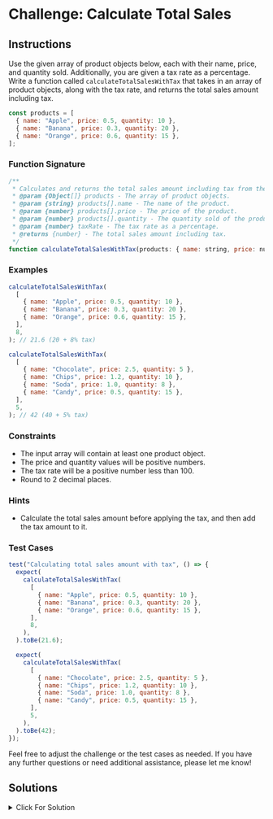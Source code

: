# Challenge: Calculate Total Sales

## Instructions

Use the given array of product objects below, each with their name, price, and quantity sold. Additionally, you are given a tax rate as a percentage. Write a function called `calculateTotalSalesWithTax` that takes in an array of product objects, along with the tax rate, and returns the total sales amount including tax.

```js
const products = [
  { name: "Apple", price: 0.5, quantity: 10 },
  { name: "Banana", price: 0.3, quantity: 20 },
  { name: "Orange", price: 0.6, quantity: 15 },
];
```

### Function Signature

```js
/**
 * Calculates and returns the total sales amount including tax from the input array of products and tax rate.
 * @param {Object[]} products - The array of product objects.
 * @param {string} products[].name - The name of the product.
 * @param {number} products[].price - The price of the product.
 * @param {number} products[].quantity - The quantity sold of the product.
 * @param {number} taxRate - The tax rate as a percentage.
 * @returns {number} - The total sales amount including tax.
 */
function calculateTotalSalesWithTax(products: { name: string, price: number, quantity: number }[], taxRate: number): number;
```

### Examples

```js
calculateTotalSalesWithTax(
  [
    { name: "Apple", price: 0.5, quantity: 10 },
    { name: "Banana", price: 0.3, quantity: 20 },
    { name: "Orange", price: 0.6, quantity: 15 },
  ],
  8,
); // 21.6 (20 + 8% tax)

calculateTotalSalesWithTax(
  [
    { name: "Chocolate", price: 2.5, quantity: 5 },
    { name: "Chips", price: 1.2, quantity: 10 },
    { name: "Soda", price: 1.0, quantity: 8 },
    { name: "Candy", price: 0.5, quantity: 15 },
  ],
  5,
); // 42 (40 + 5% tax)
```

### Constraints

- The input array will contain at least one product object.
- The price and quantity values will be positive numbers.
- The tax rate will be a positive number less than 100.
- Round to 2 decimal places.

### Hints

- Calculate the total sales amount before applying the tax, and then add the tax amount to it.

### Test Cases

```js
test("Calculating total sales amount with tax", () => {
  expect(
    calculateTotalSalesWithTax(
      [
        { name: "Apple", price: 0.5, quantity: 10 },
        { name: "Banana", price: 0.3, quantity: 20 },
        { name: "Orange", price: 0.6, quantity: 15 },
      ],
      8,
    ),
  ).toBe(21.6);

  expect(
    calculateTotalSalesWithTax(
      [
        { name: "Chocolate", price: 2.5, quantity: 5 },
        { name: "Chips", price: 1.2, quantity: 10 },
        { name: "Soda", price: 1.0, quantity: 8 },
        { name: "Candy", price: 0.5, quantity: 15 },
      ],
      5,
    ),
  ).toBe(42);
});
```

Feel free to adjust the challenge or the test cases as needed. If you have any further questions or need additional assistance, please let me know!

## Solutions

<details>
  <summary>Click For Solution</summary>

This solution calculates the total sales amount including tax by iterating through the products, summing up the product of price and quantity for each product, and then adding the tax amount.

```js
const products = [
  { name: "Apple", price: 0.5, quantity: 10 },
  { name: "Banana", price: 0.3, quantity: 20 },
  { name: "Orange", price: 0.6, quantity: 15 },
];

function calculateTotalSalesWithTax(products, taxRate) {
  const totalSales = products.reduce(
    (sum, product) => sum + product.price * product.quantity,
    0,
  );
  const taxAmount = (totalSales * taxRate) / 100;
  const totalSalesWithTax = totalSales + taxAmount;
  return totalSalesWithTax;
}
```

## Explanation

- Calculate the total sales by using the `reduce` method to iterate through the products array, summing up the product of price and quantity for each product.
- Calculate the tax amount by multiplying the total sales by the tax rate and dividing by 100.
- Calculate the total sales including tax by adding the total sales and tax amount together.
- Return the total sales including tax.

</details>
